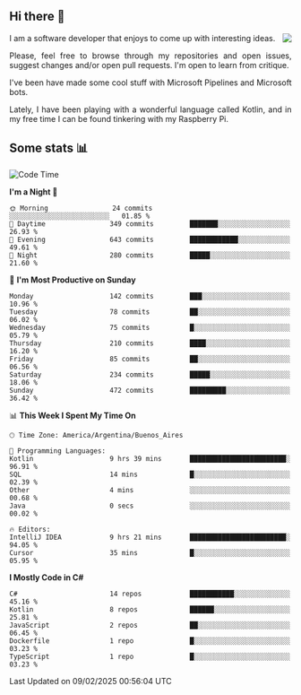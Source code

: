 ## Hi there :slightly_smiling_face:

<img src="https://github-readme-stats.vercel.app/api?username=victorgrycuk&show_icons=true&count_private=true&title_color=F7941E&icon_color=F7941E" align="right">

<p align="justify">
I am a software developer that enjoys to come up with interesting ideas.
<p/>

<p align= "justify">
Please, feel free to browse through my repositories and open issues, suggest changes and/or open pull requests. I'm open to learn from critique.
<p/>


<p align= "justify">
I've been have made some cool stuff with Microsoft Pipelines and Microsoft bots.
<p/>

<p align= "justify">
Lately, I have been playing with a wonderful language called Kotlin, and in my free time I can be found tinkering with my Raspberry Pi.
<p/>

## Some stats :bar_chart:
<!--START_SECTION:waka-->
![Code Time](http://img.shields.io/badge/Code%20Time-2%2C134%20hrs%2049%20mins-blue)

**I'm a Night 🦉** 

```text
🌞 Morning                24 commits          ░░░░░░░░░░░░░░░░░░░░░░░░░   01.85 % 
🌆 Daytime                349 commits         ███████░░░░░░░░░░░░░░░░░░   26.93 % 
🌃 Evening                643 commits         ████████████░░░░░░░░░░░░░   49.61 % 
🌙 Night                  280 commits         █████░░░░░░░░░░░░░░░░░░░░   21.60 % 
```
📅 **I'm Most Productive on Sunday** 

```text
Monday                   142 commits         ███░░░░░░░░░░░░░░░░░░░░░░   10.96 % 
Tuesday                  78 commits          ██░░░░░░░░░░░░░░░░░░░░░░░   06.02 % 
Wednesday                75 commits          █░░░░░░░░░░░░░░░░░░░░░░░░   05.79 % 
Thursday                 210 commits         ████░░░░░░░░░░░░░░░░░░░░░   16.20 % 
Friday                   85 commits          ██░░░░░░░░░░░░░░░░░░░░░░░   06.56 % 
Saturday                 234 commits         █████░░░░░░░░░░░░░░░░░░░░   18.06 % 
Sunday                   472 commits         █████████░░░░░░░░░░░░░░░░   36.42 % 
```


📊 **This Week I Spent My Time On** 

```text
🕑︎ Time Zone: America/Argentina/Buenos_Aires

💬 Programming Languages: 
Kotlin                   9 hrs 39 mins       ████████████████████████░   96.91 % 
SQL                      14 mins             █░░░░░░░░░░░░░░░░░░░░░░░░   02.39 % 
Other                    4 mins              ░░░░░░░░░░░░░░░░░░░░░░░░░   00.68 % 
Java                     0 secs              ░░░░░░░░░░░░░░░░░░░░░░░░░   00.02 % 

🔥 Editors: 
IntelliJ IDEA            9 hrs 21 mins       ████████████████████████░   94.05 % 
Cursor                   35 mins             █░░░░░░░░░░░░░░░░░░░░░░░░   05.95 % 
```

**I Mostly Code in C#** 

```text
C#                       14 repos            ███████████░░░░░░░░░░░░░░   45.16 % 
Kotlin                   8 repos             ██████░░░░░░░░░░░░░░░░░░░   25.81 % 
JavaScript               2 repos             ██░░░░░░░░░░░░░░░░░░░░░░░   06.45 % 
Dockerfile               1 repo              █░░░░░░░░░░░░░░░░░░░░░░░░   03.23 % 
TypeScript               1 repo              █░░░░░░░░░░░░░░░░░░░░░░░░   03.23 % 
```




 Last Updated on 09/02/2025 00:56:04 UTC
<!--END_SECTION:waka-->
